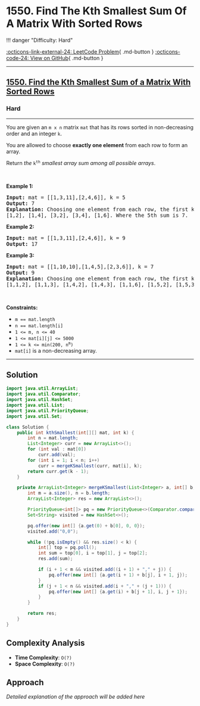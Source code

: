# 1550. Find The Kth Smallest Sum Of A Matrix With Sorted Rows

!!! danger "Difficulty: Hard"

[:octicons-link-external-24: LeetCode Problem](https://leetcode.com/problems/find-the-kth-smallest-sum-of-a-matrix-with-sorted-rows/){ .md-button }
[:octicons-code-24: View on GitHub](https://github.com/RAJ8664/Leetcode/tree/master/1550-find-the-kth-smallest-sum-of-a-matrix-with-sorted-rows){ .md-button }

---

<h2><a href="https://leetcode.com/problems/find-the-kth-smallest-sum-of-a-matrix-with-sorted-rows">1550. Find the Kth Smallest Sum of a Matrix With Sorted Rows</a></h2><h3>Hard</h3><hr><p>You are given an <code>m x n</code> matrix <code>mat</code> that has its rows sorted in non-decreasing order and an integer <code>k</code>.</p>

<p>You are allowed to choose <strong>exactly one element</strong> from each row to form an array.</p>

<p>Return <em>the </em><code>k<sup>th</sup></code><em> smallest array sum among all possible arrays</em>.</p>

<p>&nbsp;</p>
<p><strong class="example">Example 1:</strong></p>

<pre>
<strong>Input:</strong> mat = [[1,3,11],[2,4,6]], k = 5
<strong>Output:</strong> 7
<strong>Explanation:</strong> Choosing one element from each row, the first k smallest sum are:
[1,2], [1,4], [3,2], [3,4], [1,6]. Where the 5th sum is 7.
</pre>

<p><strong class="example">Example 2:</strong></p>

<pre>
<strong>Input:</strong> mat = [[1,3,11],[2,4,6]], k = 9
<strong>Output:</strong> 17
</pre>

<p><strong class="example">Example 3:</strong></p>

<pre>
<strong>Input:</strong> mat = [[1,10,10],[1,4,5],[2,3,6]], k = 7
<strong>Output:</strong> 9
<strong>Explanation:</strong> Choosing one element from each row, the first k smallest sum are:
[1,1,2], [1,1,3], [1,4,2], [1,4,3], [1,1,6], [1,5,2], [1,5,3]. Where the 7th sum is 9.  
</pre>

<p>&nbsp;</p>
<p><strong>Constraints:</strong></p>

<ul>
	<li><code>m == mat.length</code></li>
	<li><code>n == mat.length[i]</code></li>
	<li><code>1 &lt;= m, n &lt;= 40</code></li>
	<li><code>1 &lt;= mat[i][j] &lt;= 5000</code></li>
	<li><code>1 &lt;= k &lt;= min(200, n<sup>m</sup>)</code></li>
	<li><code>mat[i]</code> is a non-decreasing array.</li>
</ul>


---

## Solution

```java
import java.util.ArrayList;
import java.util.Comparator;
import java.util.HashSet;
import java.util.List;
import java.util.PriorityQueue;
import java.util.Set;

class Solution {
    public int kthSmallest(int[][] mat, int k) {
        int n = mat.length;
        List<Integer> curr = new ArrayList<>();
        for (int val : mat[0])
            curr.add(val);
        for (int i = 1; i < n; i++)
            curr = mergeKSmallest(curr, mat[i], k);
        return curr.get(k - 1);
    }

    private ArrayList<Integer> mergeKSmallest(List<Integer> a, int[] b, int k) {
        int m = a.size(), n = b.length;
        ArrayList<Integer> res = new ArrayList<>();

        PriorityQueue<int[]> pq = new PriorityQueue<>(Comparator.comparingInt(o -> o[0]));
        Set<String> visited = new HashSet<>();

        pq.offer(new int[] {a.get(0) + b[0], 0, 0});
        visited.add("0,0");

        while (!pq.isEmpty() && res.size() < k) {
            int[] top = pq.poll();
            int sum = top[0], i = top[1], j = top[2];
            res.add(sum);

            if (i + 1 < m && visited.add((i + 1) + "," + j)) {
                pq.offer(new int[] {a.get(i + 1) + b[j], i + 1, j});
            }
            if (j + 1 < n && visited.add(i + "," + (j + 1))) {
                pq.offer(new int[] {a.get(i) + b[j + 1], i, j + 1});
            }
        }

        return res;
    }
}
```

## Complexity Analysis

- **Time Complexity**: `O(?)`
- **Space Complexity**: `O(?)`

## Approach

*Detailed explanation of the approach will be added here*

